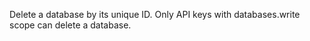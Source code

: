 Delete a database by its unique ID. Only API keys with databases.write scope can delete a database.
